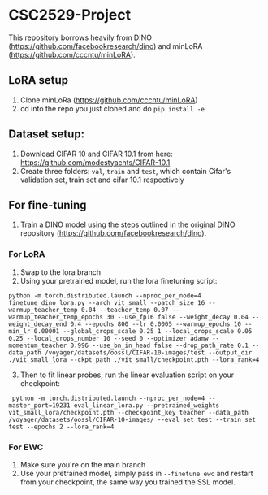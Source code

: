 # CSC2529-Project

This repository borrows heavily from DINO (https://github.com/facebookresearch/dino) and minLoRA (https://github.com/cccntu/minLoRA).

## LoRA setup

1. Clone minLoRa (https://github.com/cccntu/minLoRA)
2. cd into the repo you just cloned and do `pip install -e .`

## Dataset setup:

1. Download CIFAR 10 and CIFAR 10.1 from here: https://github.com/modestyachts/CIFAR-10.1
2. Create three folders: `val`, `train` and `test`, which contain Cifar's validation set, train set and cifar 10.1 respectively

## For fine-tuning

1. Train a DINO model using the steps outlined in the original DINO repository (https://github.com/facebookresearch/dino).

### For LoRA

1. Swap to the lora branch
2. Using your pretrained model, run the lora finetuning script:

```
python -m torch.distributed.launch --nproc_per_node=4 finetune_dino_lora.py --arch vit_small --patch_size 16 --warmup_teacher_temp 0.04 --teacher_temp 0.07 --warmup_teacher_temp_epochs 30 --use_fp16 false --weight_decay 0.04 --weight_decay_end 0.4 --epochs 800 --lr 0.0005 --warmup_epochs 10 --min_lr 0.00001 --global_crops_scale 0.25 1 --local_crops_scale 0.05 0.25 --local_crops_number 10 --seed 0 --optimizer adamw --momentum_teacher 0.996 --use_bn_in_head false --drop_path_rate 0.1 --data_path /voyager/datasets/oossl/CIFAR-10-images/test --output_dir ./vit_small_lora --ckpt_path ./vit_small/checkpoint.pth --lora_rank=4
```

3. Then to fit linear probes, run the linear evaluation script on your checkpoint:

```
 python -m torch.distributed.launch --nproc_per_node=4 --master_port=19231 eval_linear_lora.py --pretrained_weights vit_small_lora/checkpoint.pth --checkpoint_key teacher --data_path /voyager/datasets/oossl/CIFAR-10-images/ --eval_set test --train_set test --epochs 2 --lora_rank=4
```

### For EWC

1. Make sure you're on the main branch
2. Use your pretrained model, simply pass in `--finetune ewc` and restart from your checkpoint, the same way you trained the SSL model.


